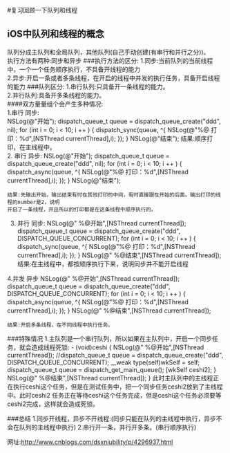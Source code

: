 #复习回顾一下队列和线程
## iOS中队列和线程的概念
队列分成主队列和全局队列，其他队列(自己手动创建(有串行和并行之分))。  
执行方法有两种:同步和异步
###执行方法的区分: 
  1.同步:当前队列的当前线程中，一个一个任务顺序执行，不具备开线程的能力  
  2.异步:开启一条或者多条线程，在开启的线程中并发的执行任务，具备开启线程的能力
###队列区分:
  1.串行队列:只具备开一条线程的能力。   
  2.并行队列:具备开多条线程的能力。    
####双方量量组个会产生多种情况:  
  1.串行 同步:  
    NSLog(@"开始");
    dispatch_queue_t queue = dispatch_queue_create("ddd", nil);
    for (int i = 0; i < 10; i ++ ) {
        dispatch_sync(queue, ^{
            NSLog(@"%@  打印：%d",[NSThread currentThread],i);
        });
    }
    NSLog(@"结束");
    结果:顺序打印，在主线程中。         
  2. 串行 异步: 
    NSLog(@"开始");
    dispatch_queue_t queue = dispatch_queue_create("ddd", nil);
    for (int i = 0; i < 10; i ++ ) {
        dispatch_async(queue, ^{
            NSLog(@"%@  打印：%d",[NSThread currentThread],i);
        });
    }
    NSLog(@"结束");

    结果:先输出开始，输出结束有时在其他打印的中间，有时直接跟在开始的后面。输出打印的线程的number是2，说明
    开启了一条线程，并且所以的打印都是在这条线程中顺序执行的。   
  3. 并行 同步:
    NSLog(@" %@开始",[NSThread currentThread]);
    dispatch_queue_t queue = dispatch_queue_create("ddd", DISPATCH_QUEUE_CONCURRENT);
    for (int i = 0; i < 10; i ++ ) {
        dispatch_sync(queue, ^{
            NSLog(@"%@  打印：%d",[NSThread currentThread],i);
        });
    }
    NSLog(@" %@结束",[NSThread currentThread]);
    结果:在主线程中，都按顺序执行下来，说明同步并不能开启线程   

  4.并发 异步
    NSLog(@" %@开始",[NSThread currentThread]);
    dispatch_queue_t queue = dispatch_queue_create("ddd", DISPATCH_QUEUE_CONCURRENT);
    for (int i = 0; i < 10; i ++ ) {
        dispatch_async(queue, ^{
            NSLog(@"%@  打印：%d",[NSThread currentThread],i);
        });
    }
    NSLog(@" %@结束",[NSThread currentThread]);

    结果:开启多条线程，在不同线程中执行任务。
###特殊情况
    1.主队列是一个串行队列，所以如果在主队列中，开启一个同步任务，就会造成线程死锁:
    - (void)ceshi {
    NSLog(@" %@开始",[NSThread currentThread]);
    //dispatch_queue_t queue = dispatch_queue_create("ddd", DISPATCH_QUEUE_CONCURRENT);
    __weak type(self)wkSelf = self; 
    dispatch_queue_t queue = dispatch_get_main_queue();
    [wkSelf  ceshi2];
    }
    NSLog(@" %@结束",[NSThread currentThread]);
    }
    此时主队列中的主线程正在执行ceshi这个任务，但是在测试任务中，把一个同步任务ceshi2放到了主线程中。此时ceshi2
    任务正在等待ceshi这个任务完成，但是ceshi这个任务必须要等ceshi2完成，这样就会造成死锁。

###总结
    1.同步开线程，异步不开线程:(同步只能在队列的主线程中执行，异步不会在队列的主线程中执行)
    2.串行开一条，并行开多条。(串行顺序执行)

网址:http://www.cnblogs.com/dsxniubility/p/4296937.html